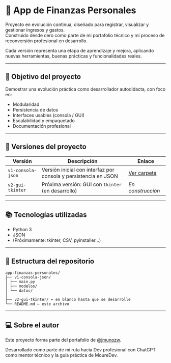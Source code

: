 # 💼 App de Finanzas Personales

Proyecto en evolución continua, diseñado para registrar, visualizar y gestionar ingresos y gastos.  
Construido desde cero como parte de mi portafolio técnico y mi proceso de reconversión profesional en desarrollo.

Cada versión representa una etapa de aprendizaje y mejora, aplicando nuevas herramientas, buenas prácticas y funcionalidades reales.

---

## 🚀 Objetivo del proyecto

Demostrar una evolución práctica como desarrollador autodidacta, con foco en:

- Modularidad
- Persistencia de datos
- Interfaces usables (consola / GUI)
- Escalabilidad y empaquetado
- Documentación profesional

---

## 🧩 Versiones del proyecto

| Versión | Descripción | Enlace |
|--------|-------------|--------|
| `v1-consola-json` | Versión inicial con interfaz por consola y persistencia en JSON | [Ver carpeta](./v1-consola-json) |
| `v2-gui-tkinter`  | Próxima versión: GUI con `tkinter` (en desarrollo) | _En construcción_ |

---

## 📚 Tecnologías utilizadas

- Python 3
- JSON
- (Próximamente: tkinter, CSV, pyinstaller…)

---

## 📂 Estructura del repositorio

```
app-finanzas-personales/
├── v1-consola-json/
│ ├── main.py
│ ├── modelos/
│ └── datos/
│
├── v2-gui-tkinter/ ← en blanco hasta que se desarrolle
└── README.md ← este archivo
```

---

## 💻 Sobre el autor

Este proyecto forma parte del portafolio de [@jmunozw](https://github.com/jmunozw).

Desarrollado como parte de mi ruta hacia Dev profesional con ChatGPT como mentor técnico y la guía práctica de MoureDev.